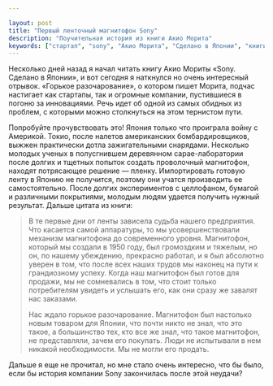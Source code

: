 ```yaml
---

layout: post
title: "Первый ленточный магнитофон Sony"
description: "Поучительная история из книги Акио Морита"
keywords: ["стартап", "sony", "Акио Морита", "Сделано в Японии", "книги"]
---
```


Несколько дней назад я начал читать книгу Акио Мориты «Sony. Сделано в Японии»,
и вот сегодня я наткнулся но очень интересный отрывок. «Горькое
разочарование», о котором пишет Морита, подчас настигает как стартапы, так и
огромные компании, пустившиеся в погоню за инновациями. Речь идет об одной из
самых обидных из проблем, с которыми можно столкнуться на этом тернистом пути.

Попробуйте прочувствовать это! Япония только что проиграла войну с Америкой. 
Токио, после налетов американских бомбардировщиков, выжжен практически дотла
зажигательными снарядами. Несколько молодых ученых в полусгнившем деревянном
сарае-лаборатории после долгих и тщетных попыток создать проволочный магнитофон,
находят потрясающее решение — пленку. Импортировать готовую ленту в Японию
не получится, поэтому они учатся производить ее самостоятельно. После долгих
экспериментов с целлофаном, бумагой и различными покрытиями, молодым людям
удается получить нужный результат. Дальше цитата из книги:

> В те первые дни от ленты зависела судьба нашего предприятия. Что касается
> самой аппаратуры, то мы усовершенствовали механизм магнитофона до современного
> уровня. Магнитофон, который мы создали в 1950 году, был громоздким и тяжелым,
> но он, по нашему убеждению, прекрасно работал, и я был абсолютно уверен в том,
> что после всех наших трудов мы наконец на пути к грандиозному успеху. Когда
> наш магнитофон был готов для продажи, мы не сомневались в том, что стоит
> только потребителям увидеть и услышать его, как они сразу же завалят нас
> заказами.
>
> Нас ждало горькое разочарование. Магнитофон был настолько новым товаром
> для Японии, что почти никто не знал, что это такое, а большинство тех, кто
> все же знал, что такое магнитофон, не представляли, зачем его покупать.
> Люди не испытывали в нем никакой необходимости. Мы не могли его продать.

Дальше я еще не прочитал, но мне стало очень интересно, что бы было, если бы
история компании Sony закончилась после этой неудачи?